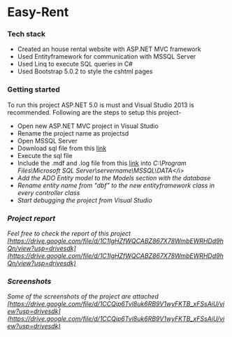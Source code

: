 # Easy-Rent
### Tech stack
+ Created an house rental website with ASP.NET MVC framework 
+ Used Entityframework for communication with MSSQL Server
+ Used Linq to execute SQL queries in C#
+ Used Bootstrap 5.0.2 to style the cshtml pages

### Getting started
To run this project ASP.NET 5.0 is must and Visual Studio 2013 is recommended. Following are the steps to setup this project-
+ Open new ASP.NET MVC project in Visual Studio
+ Rename the project name as projectsd
+ Open MSSQL Server
+ Download sql file from this [link](https://github.com/Muhaiminul-Kabir/Easy-Rent/blob/master/efdb.sql)
+ Execute the sql file
+ Include the .mdf and .log file from this [link](https://github.com/Muhaiminul-Kabir/Easy-Rent/blob/master/Desktop.zip) into <i>C:\Program Files\Microsoft SQL Server\servername\MSSQL\DATA\</i>
+ Add the ADO Entity model to the Models section with the database
+ Rename entity name from "dbf" to the new entityframework class in every controller class
+ Start debugging the project from Visual Studio





### Project report
Feel free to check the report of this project
[https://drive.google.com/file/d/1C1IgHZfWQCABZ867X78WmbEWRHDd9hQn/view?usp=drivesdk](https://drive.google.com/file/d/1C1IgHZfWQCABZ867X78WmbEWRHDd9hQn/view?usp=drivesdk)
### Screenshots
Some of the screenshots of the project are attached 
[https://drive.google.com/file/d/1CCQip6Tvl8uk6RB9V1wyFKTB_xFSsAiU/view?usp=drivesdk](https://drive.google.com/file/d/1CCQip6Tvl8uk6RB9V1wyFKTB_xFSsAiU/view?usp=drivesdk)
